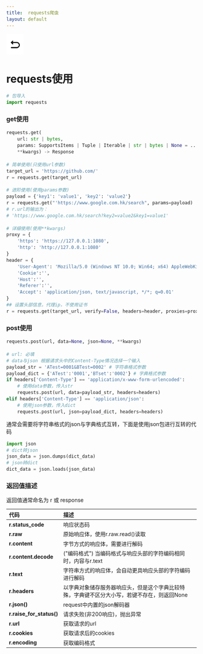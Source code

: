 ```yaml
---
title:  requests爬虫
layout: default
---
```

[![返回](/assets/images/back.png)](../../../../2022/07/05/Python_Index.html)

# requests使用

```python
# 包导入
import requests
```

### get使用

```python
requests.get(
    url: str | bytes,   
    params: SupportsItems | Tuple | Iterable | str | bytes | None = ..., 
    **kwargs) -> Response

# 简单使用(只使用url参数)
target_url = 'https://github.com/'
r = requests.get(target_url)

# 进阶使用(使用params参数)
payload = {'key1': 'value1', 'key2': 'value2'}
r = requests.get("'https://www.google.com.hk/search", params=payload)
# r.url的输出为：
# 'https://www.google.com.hk/search?key2=value2&key1=value1'

# 详细使用(使用**kwargs)
proxy = {
    'https': 'https://127.0.0.1:1080',
    'http': 'http://127.0.0.1:1080'
}
header = {
    'User-Agent': 'Mozilla/5.0 (Windows NT 10.0; Win64; x64) AppleWebKit/537.36 (KHTML, like Gecko) Chrome/88.0.4324.150 Safari/537.36 Edg/88.0.705.68',
    'Cookie':'',
    'Host':'',
    'Referer':'',
    'Accept': 'application/json, text/javascript, */*; q=0.01'
}
## 设置头部信息，代理ip，不使用证书
r = requests.get(target_url, verify=False, headers=header, proxies=proxy) 
```
### post使用

```python
requests.post(url, data=None, json=None, **kwargs)

# url: 必填
# data与json 根据请求头中的Content-Type情况选择一个输入
payload_str = 'ATest=0001&BTest=0002' # 字符串格式参数
payload_dict = {'ATest':'0001','BTset':'0002'} # 字典格式参数
if headers['Content-Type'] == 'application/x-www-form-urlencoded':
    # 使用data参数，传入str
    requests.post(url, data=payload_str, headers=headers)
elif headers['Content-Type'] == 'application/json':
    # 使用json参数，传入dict
    requests.post(url, json=payload_dict, headers=headers)
```
通常会需要将字符串格式的json与字典格式互转，下面是使用json包进行互转的代码
```python
import json
# dict转json
json_data = json.dumps(dict_data)
# json转dict
dict_data = json.loads(json_data)
```

### 返回值描述

返回值通常命名为 r 或 response

|代码|描述|
|:-|:-|
|**r.status_code**|响应状态码|
|**r.raw**|原始响应体，使用r.raw.read()读取|
|**r.content**|字节方式的响应体，需要进行解码|
|**r.content.decode**|("编码格式") 当编码格式与响应头部的字符编码相同时，内容与r.text|
|**r.text**|字符串方式的响应体，会自动更具响应头部的字符编码进行解码|
|**r.headers**|以字典对象储存服务器响应头，但是这个字典比较特殊，字典键不区分大小写，若键不存在，则返回None|
|**r.json()**|request中内置的json解码器|
|**r.raise_for_status()**|请求失败(非200响应)，抛出异常|
|**r.url**|获取请求的url|
|**r.cookies**|获取请求后的cookies|
|**r.encoding**|获取编码格式|